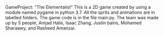 GameProject: "The Elementalist"
This is a 2D game created by using a module named pygame in python 3.7.
All the sprits and animations are in labelled folders.
The game code is in the file main.py.
The team was made up by 5 people, Amjad Halis, Isaac Zhang, Justin bains, Mohamed Sharaawy, and Rasheed Amanzai.
